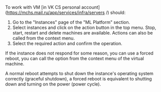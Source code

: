 To work with VM [in VK CS personal account](https://mchs.mail.ru/app/services/infra/servers /) should:

1. Go to the "Instances" page of the "ML Platform" section.
2. Select instances and click on the action button in the top menu. Stop, start, restart and delete machines are available. Actions can also be called from the context menu.
3. Select the required action and confirm the operation.

If the instance does not respond for some reason, you can use a forced reboot, you can call the option from the context menu of the virtual machine.

<info>

A normal reboot attempts to shut down the instance's operating system correctly (graceful shutdown), a forced reboot is equivalent to shutting down and turning on the power (power cycle).

</info>
